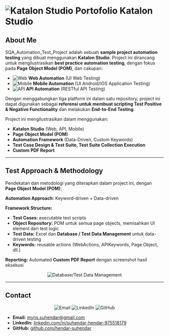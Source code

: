# ![Katalon Studio](https://img.shields.io/badge/Katalon-Studio-4BC51D) Portofolio Katalon Studio

## About Me
SQA_Automation_Test_Project adalah sebuah **sample project automation testing** yang dibuat menggunakan **Katalon Studio**. Project ini dirancang untuk mengilustrasikan **best practice automation testing**, dengan fokus pada **Page Object Model (POM)**, dan cakupan:

- ![Web](https://img.shields.io/badge/Web-UI%20Testing-blue) **Web Automation** (UI Web Testing)  
- ![Mobile](https://img.shields.io/badge/Mobile-Android/iOS-red) **Mobile Automation** (UI Android/iOS Application Testing)  
- ![API](https://img.shields.io/badge/API-RESTful-green) **API Automation** (RESTful API Testing)  

Dengan menggabungkan tiga platform ini dalam satu repository, project ini dapat digunakan sebagai **referensi untuk membuat scripting Test Positive & Negative Functionality** dan melakukan **End-to-End Testing**.  

Project ini mengilustrasikan dalam menggunakan:  
- **Katalon Studio** (Web, API, Mobile)  
- **Page Object Model (POM)**  
- **Automation Framework** (Data-Driven, Custom Keywords)  
- **Test Case Design & Test Suite, Test Suite Collection Execution**  
- **Custom PDF Report**  

---

## Test Approach & Methodology
Pendekatan dan metodologi yang diterapkan dalam project ini, dengan **Page Object Model (POM)**:  

**Automation Approach:** Keyword-driven + Data-driven  

**Framework Structure:**
- **Test Cases:** executable test scripts  
- **Object Repository:** POM untuk semua page objects, memisahkan UI element dari test logic  
- **Test Data:** Excel dan **Database / Test Data Management** untuk data-driven testing  
- **Keywords:** reusable actions (WebActions, APIKeywords, Page Object, dll.)  

**Reporting:** Automated **Custom PDF Report** dengan screenshot hasil eksekusi  

<div align="center">
  <img src="https://img.shields.io/badge/Database-Test%20Data%20Management-yellow" alt="Database/Test Data Management"> 
</div>

---

## Contact
<div align="center">
  <img src="https://img.shields.io/badge/Email-myns.suhendar@gmail.com-blue" alt="Email">  
  <img src="https://img.shields.io/badge/LinkedIn-Profile-blue" alt="LinkedIn">  
  <img src="https://img.shields.io/badge/GitHub-hendar--suhendar-black" alt="GitHub">  
</div>

- **Email:** myns.suhendar@gmail.com  
- **LinkedIn:** [linkedin.com/in/suhendar-hendar-975518179](https://www.linkedin.com/in/suhendar-hendar-975518179/)  
- **GitHub:** [github.com/hendar-suhendar](https://github.com/hendar-suhendar)  

